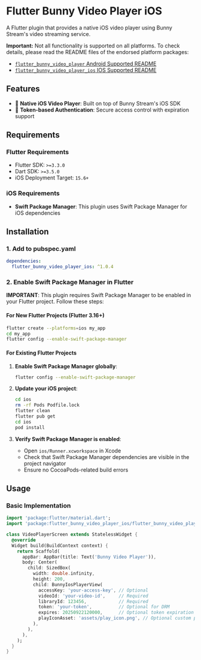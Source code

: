 # Flutter Bunny Video Player iOS

A Flutter plugin that provides a native iOS video player using Bunny Stream's video streaming service.

**Important:** Not all functionality is supported on all platforms.
To check details, please read the README files
of the endorsed platform packages:

* [`flutter_bunny_video_player` Android Supported README](https://pub.dev/packages/flutter_bunny_video_player)
* [`flutter_bunny_video_player_ios` IOS Supported README](https://pub.dev/packages/flutter_bunny_video_player_ios)
## Features

- 🎥 **Native iOS Video Player**: Built on top of Bunny Stream's iOS SDK
- 🔄 **Token-based Authentication**: Secure access control with expiration support

## Requirements

### Flutter Requirements
- Flutter SDK: `>=3.3.0`
- Dart SDK: `>=3.5.0`
- iOS Deployment Target: `15.6+`

### iOS Requirements
- **Swift Package Manager**: This plugin uses Swift Package Manager for iOS dependencies

## Installation

### 1. Add to pubspec.yaml

```yaml
dependencies:
  flutter_bunny_video_player_ios: ^1.0.4
```

### 2. Enable Swift Package Manager in Flutter

**IMPORTANT**: This plugin requires Swift Package Manager to be enabled in your Flutter project. Follow these steps:

#### For New Flutter Projects (Flutter 3.16+)
```bash
flutter create --platforms=ios my_app
cd my_app
flutter config --enable-swift-package-manager
```

#### For Existing Flutter Projects
1. **Enable Swift Package Manager globally**:
   ```bash
   flutter config --enable-swift-package-manager
   ```

2. **Update your iOS project**:
   ```bash
   cd ios
   rm -rf Pods Podfile.lock
   flutter clean
   flutter pub get
   cd ios
   pod install
   ```

3. **Verify Swift Package Manager is enabled**:
   - Open `ios/Runner.xcworkspace` in Xcode
   - Check that Swift Package Manager dependencies are visible in the project navigator
   - Ensure no CocoaPods-related build errors


## Usage

### Basic Implementation

```dart
import 'package:flutter/material.dart';
import 'package:flutter_bunny_video_player_ios/flutter_bunny_video_player.dart';

class VideoPlayerScreen extends StatelessWidget {
  @override
  Widget build(BuildContext context) {
    return Scaffold(
      appBar: AppBar(title: Text('Bunny Video Player')),
      body: Center(
        child: SizedBox(
          width: double.infinity,
          height: 200,
          child: BunnyIosPlayerView(
            accessKey: 'your-access-key', // Optional
            videoId: 'your-video-id',     // Required
            libraryId: 123456,            // Required
            token: 'your-token',          // Optional for DRM
            expires: 20250922120000,      // Optional token expiration
            playIconAsset: 'assets/play_icon.png', // Optional custom play icon
          ),
        ),
      ),
    );
  }
}
```
